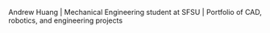 Andrew Huang | Mechanical Engineering student at SFSU | Portfolio of CAD, robotics, and engineering projects
